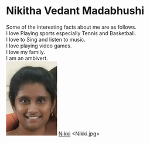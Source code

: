 # Nikitha Vedant Madabhushi
Some of the interesting facts about me are as follows.<br>
I love Playing sports especially Tennis and Basketball.<br>
I love to Sing and listen to music.<br>
I love playing video games.<br>
I love my family.<br>
I am an ambivert.<br>
![Nikki](Nikki.jpg)
[Nikki](Nikki.jpg)
<Nikki.jpg>


